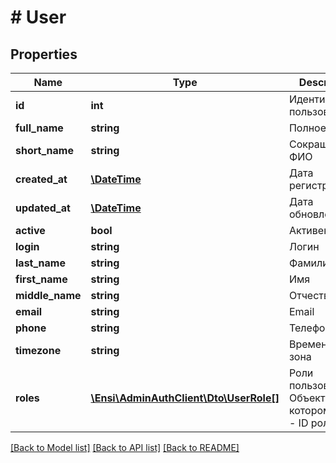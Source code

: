 # # User

## Properties

Name | Type | Description | Notes
------------ | ------------- | ------------- | -------------
**id** | **int** | Идентификатор пользователя | [optional] 
**full_name** | **string** | Полное ФИО | [optional] 
**short_name** | **string** | Сокращенное ФИО | [optional] 
**created_at** | [**\DateTime**](\DateTime.md) | Дата регистрации | [optional] 
**updated_at** | [**\DateTime**](\DateTime.md) | Дата обновления | [optional] 
**active** | **bool** | Активен | [optional] 
**login** | **string** | Логин | [optional] 
**last_name** | **string** | Фамилия | [optional] 
**first_name** | **string** | Имя | [optional] 
**middle_name** | **string** | Отчество | [optional] 
**email** | **string** | Email | [optional] 
**phone** | **string** | Телефон | [optional] 
**timezone** | **string** | Временная зона | [optional] 
**roles** | [**\Ensi\AdminAuthClient\Dto\UserRole[]**](UserRole.md) | Роли пользователя. Объект, в котором ключ - ID роли | [optional] 

[[Back to Model list]](../../README.md#documentation-for-models) [[Back to API list]](../../README.md#documentation-for-api-endpoints) [[Back to README]](../../README.md)


